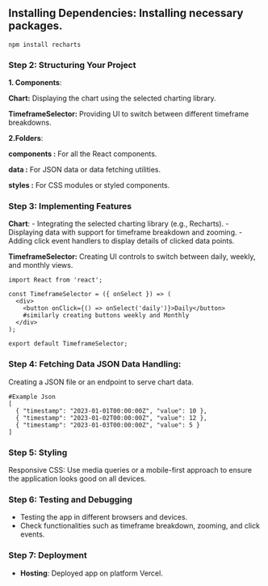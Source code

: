 
## Installing Dependencies: Installing necessary packages.
```
npm install recharts
```
### Step 2: Structuring Your Project

**1. Components**:

**Chart:** Displaying the chart using the selected charting library.

**TimeframeSelector:** Providing UI to switch between different timeframe breakdowns.

**2.Folders**:

**components :**  For all the React components. 

**data       :** For JSON data or data fetching utilities.

**styles     :** For CSS modules or styled components.
### Step 3: Implementing Features

**Chart**:
    - Integrating the selected charting library (e.g., Recharts).
    - Displaying data with support for timeframe breakdown and zooming.
    - Adding click event handlers to display details of clicked data points.

**TimeframeSelector:**
Creating UI controls to switch between daily, weekly, and monthly views.
```
import React from 'react';

const TimeframeSelector = ({ onSelect }) => (
  <div>
    <button onClick={() => onSelect('daily')}>Daily</button>
    #similarly creating buttons weekly and Monthly
  </div>
);

export default TimeframeSelector;
```

### Step 4: Fetching Data JSON Data Handling:

Creating a JSON file or an endpoint to serve chart data.
```
#Example Json
[
  { "timestamp": "2023-01-01T00:00:00Z", "value": 10 },
  { "timestamp": "2023-01-02T00:00:00Z", "value": 12 },
  { "timestamp": "2023-01-03T00:00:00Z", "value": 5 }
]
```
### Step 5: Styling

Responsive CSS: Use media queries or a mobile-first approach to ensure the application looks good on all devices.

### Step 6: Testing and Debugging

- Testing the app in different browsers and devices.
- Check functionalities such as timeframe breakdown, zooming, and click events.

### Step 7: Deployment


- **Hosting**: Deployed  app on platform  Vercel.
